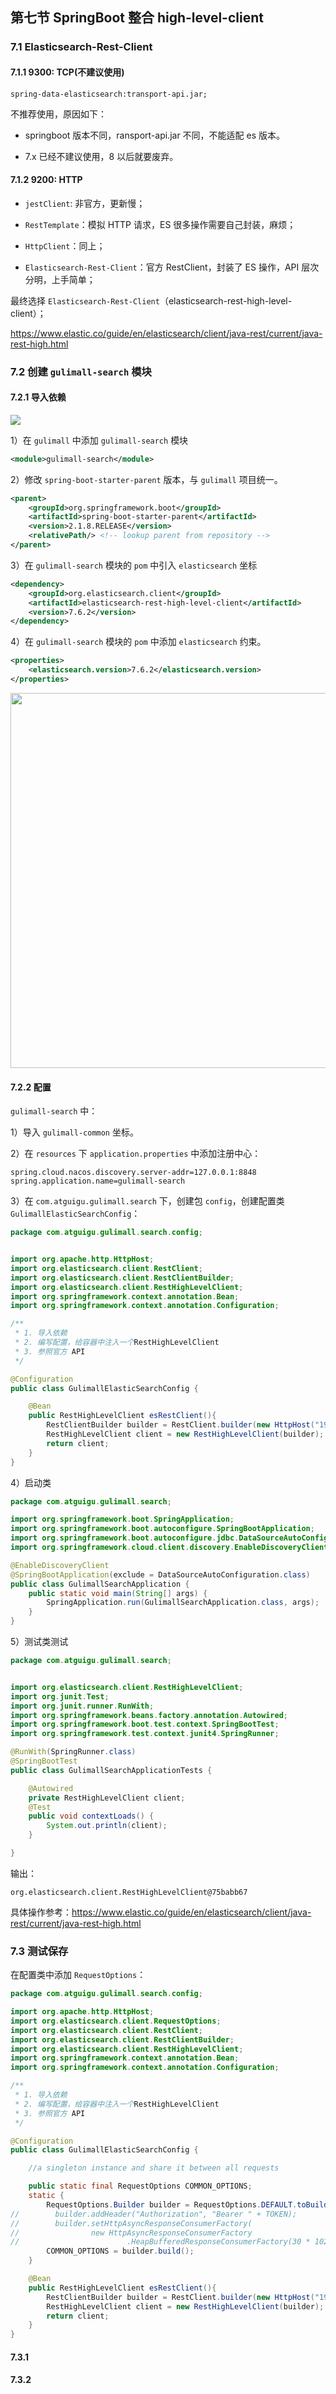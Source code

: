 ## 第七节 SpringBoot 整合 high-level-client

### 7.1 Elasticsearch-Rest-Client

#### 7.1.1 9300: TCP(不建议使用)

`spring-data-elasticsearch:transport-api.jar;`

不推荐使用，原因如下：

* springboot 版本不同，ransport-api.jar 不同，不能适配 es 版本。

* 7.x 已经不建议使用，8 以后就要废弃。

#### 7.1.2 9200: HTTP

* `jestClient`: 非官方，更新慢；

* `RestTemplate`：模拟 HTTP 请求，ES 很多操作需要自己封装，麻烦；

* `HttpClient`：同上；

* `Elasticsearch-Rest-Client`：官方 RestClient，封装了 ES 操作，API 层次分明，上手简单；

最终选择 `Elasticsearch-Rest-Client`（elasticsearch-rest-high-level-client）； 

https://www.elastic.co/guide/en/elasticsearch/client/java-rest/current/java-rest-high.html

### 7.2 创建 `gulimall-search` 模块

#### 7.2.1 导入依赖

<img src="./img23/15-gulimall-search-module.png" >

1）在 `gulimall` 中添加 `gulimall-search` 模块

```xml
<module>gulimall-search</module>
```

2）修改 `spring-boot-starter-parent` 版本，与 `gulimall` 项目统一。

```xml
<parent>
	<groupId>org.springframework.boot</groupId>
	<artifactId>spring-boot-starter-parent</artifactId>
	<version>2.1.8.RELEASE</version>
	<relativePath/> <!-- lookup parent from repository -->
</parent>
```

3）在 `gulimall-search` 模块的 `pom` 中引入 `elasticsearch` 坐标

```xml
<dependency>
	<groupId>org.elasticsearch.client</groupId>
	<artifactId>elasticsearch-rest-high-level-client</artifactId>
	<version>7.6.2</version>
</dependency>
```

4）在 `gulimall-search` 模块的 `pom` 中添加 `elasticsearch` 约束。

```xml
<properties>
	<elasticsearch.version>7.6.2</elasticsearch.version>
</properties>
```

<img src="./img23/16-elasticsearch-sb-version.png" width=600>


#### 7.2.2 配置

`gulimall-search` 中：

1）导入 `gulimall-common` 坐标。

2）在 `resources` 下 `application.properties` 中添加注册中心：

```properties
spring.cloud.nacos.discovery.server-addr=127.0.0.1:8848
spring.application.name=gulimall-search
```


3）在 `com.atguigu.gulimall.search` 下，创建包 `config`，创建配置类 `GulimallElasticSearchConfig`：

```java
package com.atguigu.gulimall.search.config;


import org.apache.http.HttpHost;
import org.elasticsearch.client.RestClient;
import org.elasticsearch.client.RestClientBuilder;
import org.elasticsearch.client.RestHighLevelClient;
import org.springframework.context.annotation.Bean;
import org.springframework.context.annotation.Configuration;

/**
 * 1. 导入依赖
 * 2. 编写配置，给容器中注入一个RestHighLevelClient
 * 3. 参照官方 API
 */

@Configuration
public class GulimallElasticSearchConfig {

    @Bean
    public RestHighLevelClient esRestClient(){
        RestClientBuilder builder = RestClient.builder(new HttpHost("192.168.56.10", 9200, "http"));
        RestHighLevelClient client = new RestHighLevelClient(builder);
        return client;
    }
}
```

4）启动类

```java
package com.atguigu.gulimall.search;

import org.springframework.boot.SpringApplication;
import org.springframework.boot.autoconfigure.SpringBootApplication;
import org.springframework.boot.autoconfigure.jdbc.DataSourceAutoConfiguration;
import org.springframework.cloud.client.discovery.EnableDiscoveryClient;

@EnableDiscoveryClient
@SpringBootApplication(exclude = DataSourceAutoConfiguration.class)
public class GulimallSearchApplication {
	public static void main(String[] args) {
		SpringApplication.run(GulimallSearchApplication.class, args);
	}
}
```


5）测试类测试

```java
package com.atguigu.gulimall.search;


import org.elasticsearch.client.RestHighLevelClient;
import org.junit.Test;
import org.junit.runner.RunWith;
import org.springframework.beans.factory.annotation.Autowired;
import org.springframework.boot.test.context.SpringBootTest;
import org.springframework.test.context.junit4.SpringRunner;

@RunWith(SpringRunner.class)
@SpringBootTest
public class GulimallSearchApplicationTests {

	@Autowired
	private RestHighLevelClient client;
	@Test
	public void contextLoads() {
		System.out.println(client);
	}

}
```

输出：

```
org.elasticsearch.client.RestHighLevelClient@75babb67
```



具体操作参考：https://www.elastic.co/guide/en/elasticsearch/client/java-rest/current/java-rest-high.html



### 7.3 测试保存

在配置类中添加 `RequestOptions`：

```java
package com.atguigu.gulimall.search.config;

import org.apache.http.HttpHost;
import org.elasticsearch.client.RequestOptions;
import org.elasticsearch.client.RestClient;
import org.elasticsearch.client.RestClientBuilder;
import org.elasticsearch.client.RestHighLevelClient;
import org.springframework.context.annotation.Bean;
import org.springframework.context.annotation.Configuration;

/**
 * 1. 导入依赖
 * 2. 编写配置，给容器中注入一个RestHighLevelClient
 * 3. 参照官方 API
 */

@Configuration
public class GulimallElasticSearchConfig {

    //a singleton instance and share it between all requests

    public static final RequestOptions COMMON_OPTIONS;
    static {
        RequestOptions.Builder builder = RequestOptions.DEFAULT.toBuilder();
//        builder.addHeader("Authorization", "Bearer " + TOKEN);
//        builder.setHttpAsyncResponseConsumerFactory(
//                new HttpAsyncResponseConsumerFactory
//                        .HeapBufferedResponseConsumerFactory(30 * 1024 * 1024 * 1024));
        COMMON_OPTIONS = builder.build();
    }

    @Bean
    public RestHighLevelClient esRestClient(){
        RestClientBuilder builder = RestClient.builder(new HttpHost("192.168.56.10", 9200, "http"));
        RestHighLevelClient client = new RestHighLevelClient(builder);
        return client;
    }
}
```

#### 7.3.1

#### 7.3.2

